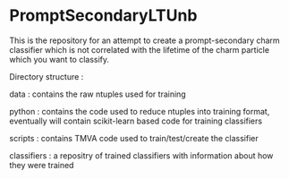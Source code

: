 # PromptSecondaryLTUnb

This is the repository for an attempt to create a prompt-secondary charm classifier which is
not correlated with the lifetime of the charm particle which you want to classify.

Directory structure : 

data   : contains the raw ntuples used for training

python : contains the code used to reduce ntuples into training format, eventually will contain
         scikit-learn based code for training classifiers

scripts : contains TMVA code used to train/test/create the classifier

classifiers : a repositry of trained classifiers with information about how they were trained
